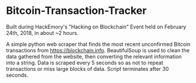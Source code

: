 # Bitcoin-Transaction-Tracker
Built during HackEmory's "Hacking on Blockchain" Event held on February 24th, 2018, in about ~2 hours.

A simple python web scraper that finds the most recent unconfirmed Bitcoin transactions from https://blockchain.info. 
BeautifulSoup is used to clean the data gathered from the website, then converting the relevant information into a string. 
Data is scraped every 5 seconds so as not to repeat transactions or miss large blocks of data.
Script terminates after 30 seconds.
